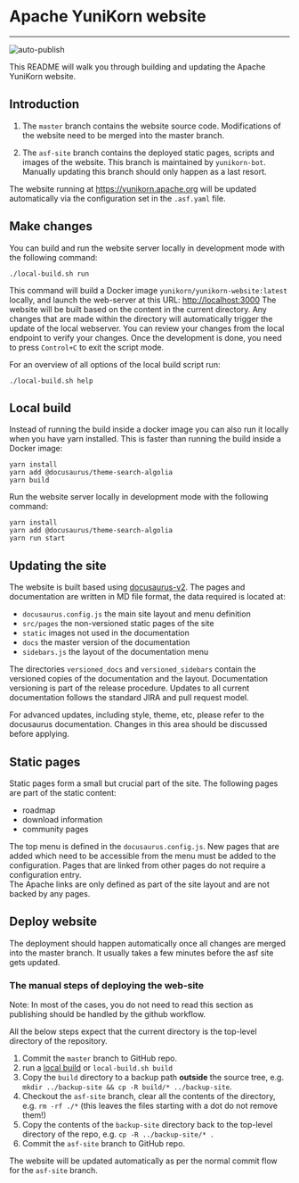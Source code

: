 <!--
 * Licensed to the Apache Software Foundation (ASF) under one
 * or more contributor license agreements.  See the NOTICE file
 * distributed with this work for additional information
 * regarding copyright ownership.  The ASF licenses this file
 * to you under the Apache License, Version 2.0 (the
 * "License"); you may not use this file except in compliance
 * with the License.  You may obtain a copy of the License at
 *
 *     http://www.apache.org/licenses/LICENSE-2.0
 *
 * Unless required by applicable law or agreed to in writing, software
 * distributed under the License is distributed on an "AS IS" BASIS,
 * WITHOUT WARRANTIES OR CONDITIONS OF ANY KIND, either express or implied.
 * See the License for the specific language governing permissions and
 * limitations under the License.
 -->
# Apache YuniKorn website
---
![auto-publish](https://github.com/apache/yunikorn-site/workflows/auto-publish/badge.svg)

This README will walk you through building and updating the Apache YuniKorn website.

## Introduction
1. The `master` branch contains the website source code.
Modifications of the website need to be merged into the master branch.

2. The `asf-site` branch contains the deployed static pages, scripts and images of the website.
This branch is maintained by `yunikorn-bot`.
Manually updating this branch should only happen as a last resort.

The website running at https://yunikorn.apache.org will be updated automatically via the configuration set in the `.asf.yaml` file.

## Make changes
You can build and run the website server locally in development mode with the following command:
```shell script
./local-build.sh run
```

This command will build a Docker image `yunikorn/yunikorn-website:latest` locally, and launch the web-server at this URL: [http://localhost:3000](http://localhost:3000)
The website will be built based on the content in the current directory.
Any changes that are made within the directory will automatically trigger the update of the local webserver.
You can review your changes from the local endpoint to verify your changes.
Once the development is done, you need to press `Control+C` to exit the script mode.

For an overview of all options of the local build script run:
```shell script
./local-build.sh help
```

## Local build
Instead of running the build inside a docker image you can also run it locally when you have yarn installed. 
This is faster than running the build inside a Docker image:
```shell script
yarn install
yarn add @docusaurus/theme-search-algolia
yarn build
```
Run the website server locally in development mode with the following command:
```shell script
yarn install
yarn add @docusaurus/theme-search-algolia
yarn run start
```

## Updating the site
The website is built based using [docusaurus-v2](https://v2.docusaurus.io/docs/docs-introduction). 
The pages and documentation are written in MD file format, the data required is located at:
* `docusaurus.config.js` the main site layout and menu definition
* `src/pages` the non-versioned static pages of the site
* `static` images not used in the documentation 
* `docs` the master version of the documentation
* `sidebars.js` the layout of the documentation menu

The directories `versioned_docs` and `versioned_sidebars` contain the versioned copies of the documentation and the layout.
Documentation versioning is part of the release procedure. Updates to all current documentation follows the standard JIRA and pull request model. 

For advanced updates, including style, theme, etc, please refer to the docusaurus documentation.
Changes in this area should be discussed before applying.

## Static pages
Static pages form a small but crucial part of the site.
The following pages are part of the static content:
* roadmap 
* download information
* community pages

The top menu is defined in the `docusaurus.config.js`.
New pages that are added which need to be accessible from the menu must be added to the configuration.
Pages that are linked from other pages do not require a configuration entry.  
The Apache links are only defined as part of the site layout and are not backed by any pages.

## Deploy website
The deployment should happen automatically once all changes are merged into the master branch. It usually takes a few
minutes before the asf site gets updated.

### The manual steps of deploying the web-site
Note: In most of the cases, you do not need to read this section as publishing should be handled by the github workflow.

All the below steps expect that the current directory is the top-level directory of the repository.

1. Commit the `master` branch to GitHub repo.
2. run a [local build](#local-build) or `local-build.sh build`
3. Copy the `build` directory to a backup path **outside** the source tree, e.g. `mkdir ../backup-site && cp -R build/* ../backup-site`.
4. Checkout the `asf-site` branch, clear all the contents of the directory, e.g. `rm -rf ./*` (this leaves the files starting with a dot do not remove them!)
5. Copy the contents of the `backup-site` directory back to the top-level directory of the repo, e.g. `cp -R ../backup-site/* .`
6. Commit the `asf-site` branch to GitHub repo.

The website will be updated automatically as per the normal commit flow for the `asf-site` branch.
